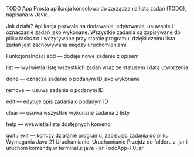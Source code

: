 TODO App
Prosta aplikacja konsolowa do zarządzania listą zadań (TODO), napisana w Javie.

Jak działa?
Aplikacja pozwala na dodawanie, edytowanie, usuwanie i oznaczanie zadań jako wykonane. Wszystkie zadania są zapisywane do pliku tasks.txt i wczytywane przy starcie programu, dzięki czemu lista zadań jest zachowywana między uruchomieniami.

Funkcjonalności
add <zadanie> — dodaje nowe zadanie z opisem <zadanie>

list — wyświetla listę wszystkich zadań wraz ze statusem i datą utworzenia

done <id> — oznacza zadanie o podanym ID jako wykonane

remove <id> — usuwa zadanie o podanym ID

edit <id> <nowy tekst> — edytuje opis zadania o podanym ID

clear — usuwa wszystkie wykonane zadania z listy

help — wyświetla listę dostępnych komend

quit / exit — kończy działanie programu, zapisując zadania do pliku
Wymagania
Java 21
Uruchamianie:
Uruchamianie
Przejdź do folderu z .jar i uruchom komendę w terminalu:
java -jar TodoApp-1.0.jar
